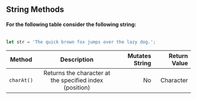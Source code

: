 ## String Methods

#### For the following table consider the following string:

```javascript

let str = 'The quick brown fox jumps over the lazy dog.';

```

| Method      | Description   | Mutates String | Return Value | 
|    :----:   |    :----:     |         ---:  |          ---: |
| `charAt()`  | Returns the character at the specified index (position) | No | Character |
